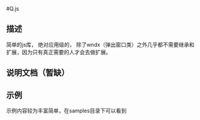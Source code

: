 #Q.js

## 描述
简单的js库， 绝对应用级的， 除了wndx（弹出窗口类）之外几乎都不需要继承和扩展，因为只有真正需要的人才会去做扩展。

## 说明文档（暂缺）

## 示例
示例内容较为丰富简单，在samples目录下可以看到 